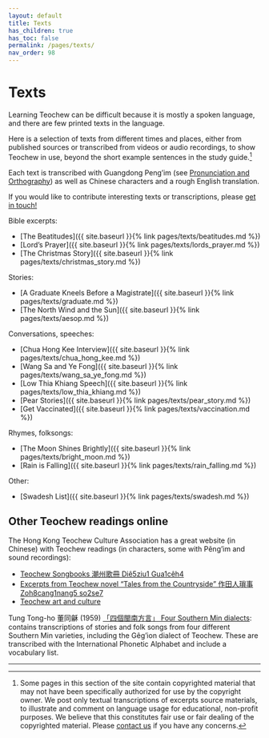 ```yaml
---
layout: default
title: Texts
has_children: true
has_toc: false
permalink: /pages/texts/
nav_order: 98
---
```


Texts
=====

Learning Teochew can be difficult because it is mostly a spoken language, and
there are few printed texts in the language.

Here is a selection of texts from different times and places, either from
published sources or transcribed from videos or audio recordings, to show
Teochew in use, beyond the short example sentences in the study guide.[^1]

Each text is transcribed with Guangdong Peng’im (see [Pronunciation and
Orthography](../pronunciation.md)) as well as Chinese characters and a rough
English translation.

If you would like to contribute interesting texts or transcriptions, please [get
in touch!](https://forms.gle/igjwwiz2z2Dpr3SE6)

Bible excerpts:

 * [The Beatitudes]({{ site.baseurl }}{% link pages/texts/beatitudes.md %})
 * [Lord’s Prayer]({{ site.baseurl }}{% link pages/texts/lords_prayer.md %})
 * [The Christmas Story]({{ site.baseurl }}{% link pages/texts/christmas_story.md %})

Stories:

 * [A Graduate Kneels Before a Magistrate]({{ site.baseurl }}{% link pages/texts/graduate.md %})
 * [The North Wind and the Sun]({{ site.baseurl }}{% link pages/texts/aesop.md %})

Conversations, speeches:

 * [Chua Hong Kee Interview]({{ site.baseurl }}{% link pages/texts/chua_hong_kee.md %})
 * [Wang Sa and Ye Fong]({{ site.baseurl }}{% link pages/texts/wang_sa_ye_fong.md %})
 * [Low Thia Khiang Speech]({{ site.baseurl }}{% link pages/texts/low_thia_khiang.md %})
 * [Pear Stories]({{ site.baseurl }}{% link pages/texts/pear_story.md %})
 * [Get Vaccinated]({{ site.baseurl }}{% link pages/texts/vaccination.md %})

Rhymes, folksongs:

 * [The Moon Shines Brightly]({{ site.baseurl }}{% link pages/texts/bright_moon.md %})
 * [Rain is Falling]({{ site.baseurl }}{% link pages/texts/rain_falling.md %})

Other:

 * [Swadesh List]({{ site.baseurl }}{% link pages/texts/swadesh.md %})


Other Teochew readings online
-----------------------------

The Hong Kong Teochew Culture Association has a great website (in Chinese) with Teochew readings (in characters, some with Pêng’im and sound recordings):

 * [Teochew Songbooks 潮州歌冊 Diê5ziu1 Gua1cêh4](https://www.tc-culture.hk/songbook/index.html)
 * [Excerpts from Teochew novel “Tales from the Countryside” 作田人瑣事 Zoh8cang1nang5 so2se7](https://www.tc-culture.hk/farmer/index.html)
 * [Teochew art and culture](https://www.tc-culture.hk/art/index.html)

Tung Tong-ho 董同龢 (1959) [「四個閩南方言」 Four Southern Min dialects](https://www2.ihp.sinica.edu.tw/file/4159uYkeDst.pdf): contains transcriptions of stories and folk songs from four different Southern Min varieties, including the Gêg’ion dialect of Teochew. These are transcribed with the International Phonetic Alphabet and include a vocabulary list.


<hr />

[^1]: Some pages in this section of the site contain copyrighted material that may not have been specifically authorized for use by the copyright owner. We post only textual transcriptions of excerpts source materials, to illustrate and comment on language usage for educational, non-profit purposes. We believe that this constitutes fair use or fair dealing of the copyrighted material. Please [contact us](https://forms.gle/igjwwiz2z2Dpr3SE6) if you have any concerns.
